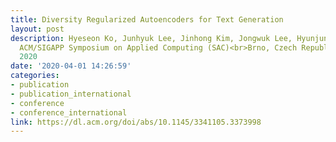 ```yaml
---
title: Diversity Regularized Autoencoders for Text Generation
layout: post
description: Hyeseon Ko, Junhyuk Lee, Jinhong Kim, Jongwuk Lee, Hyunjung Shim<br>35th
  ACM/SIGAPP Symposium on Applied Computing (SAC)<br>Brno, Czech Republic, Mar-Apr
  2020
date: '2020-04-01 14:26:59'
categories:
- publication
- publication_international
- conference
- conference_international
link: https://dl.acm.org/doi/abs/10.1145/3341105.3373998
---
```


